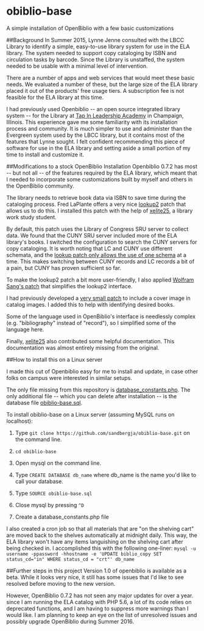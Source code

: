# obiblio-base
A simple installation of OpenBiblio with a few basic customizations

##Background
In Summer 2015, Lynne Jenne consulted with the LBCC Library to identify a simple, easy-to-use library system for use in the ELA library.  The system needed to support copy cataloging by ISBN and circulation tasks by barcode.  Since the Library is unstaffed, the system needed to be usable with a minimal level of intervention.

There are a number of apps and web services that would meet these basic needs.  We evaluated a number of these, but the large size of the ELA library placed it out of the products' free usage tiers.  A subscription fee is not feasible for the ELA library at this time.

I had previously used Openbiblio -- an open source integrated library system -- for the Library at [Tap In Leadership Academy](http://wiki.tapinacademy.org/index.php?title=Category:Library) in Champaign, Illinois.  This experience gave me some familiarity with its installation process and community.  It is much simpler to use and administer than the Evergreen system used by the LBCC library, but it contains most of the features that Lynne sought.  I felt confident recommending this piece of software for use in the ELA library and setting aside a small portion of my time to install and customize it.

##Modifications to a stock OpenBiblio Installation
Openbiblio 0.7.2 has most -- but not all -- of the features required by the ELA library, which meant that I needed to incorporate some customizations built by myself and others in the OpenBiblio community.

The library needs to retrieve book data via ISBN to save time during the cataloging process.  Fred LaPlante offers a very nice [lookup2](http://sourceforge.net/p/obiblio/patches/65/) patch that allows us to do this.  I installed this patch with the help of [xelite25](https://github.com/xelite25), a library work study student.

By default, this patch uses the Library of Congress SRU server to collect data.  We found that the CUNY SRU server included more of the ELA library's books.  I switched the configuration to search the CUNY servers for copy cataloging.  It is worth noting that LC and CUNY use different schemata, and the [lookup patch only allows the use of one schema](https://bitbucket.org/mstetson/obiblio-10-wip/issues/23/lookup-must-allow-hosts-to-use-other-sru) at a time.  This makes switching between CUNY records and LC records a bit of a pain, but CUNY has proven sufficient so far.

To make the lookup2 patch a bit more user-friendly, I also applied [Wolfram Sang's patch](http://sourceforge.net/p/obiblio/patches/87/) that simplifies the lookup2 interface.

I had previously developed a [very small patch](https://github.com/tapinacademy/obiblio-covers) to include a cover image in catalog images.  I added this to help with identifying desired books.

Some of the language used in OpenBiblio's interface is needlessly complex (e.g. "bibliography" instead of "record"), so I simplified some of the language here.

Finally, [xelite25](https://github.com/xelite25) also contributed some helpful documentation.  This documentation was almost entirely missing from the original.


##How to install this on a Linux server

I made this cut of Openbiblio easy for me to install and update, in case other folks on campus were interested in similar setups.

The only file missing from this repository is [database_constants.php](https://bitbucket.org/mstetson/obiblio/src/babf99e9469d7f0be0eaff11cbadf92badb0a6f3/database_constants.php).  The only additional file -- which you can delete after installation -- is the database file [obiblio-base.sql](https://github.com/sandbergja/obiblio-base/blob/master/obiblio-base.sql).

To install obiblio-base on a Linux server (assuming MySQL runs on localhost):
1. Type `git clone https://github.com/sandbergja/obiblio-base.git` on the command line.

2. `cd obiblio-base`

3. Open mysql on the command line.

4. Type `CREATE DATABASE db_name` where db_name is the name you'd like to call your database.

5. Type `SOURCE obiblio-base.sql`

6. Close mysql by pressing `^D`

7. Create a database_constants.php file

I also created a cron job so that all materials that are
"on the shelving cart" are moved back to the shelves automatically at
midnight daily.  This way, the ELA  library won't have any items languishing on the
shelving cart after being checked in.  I accomplished this with the following one-liner:  `mysql -u username -ppassword -hhostname -e 'UPDATE biblio_copy SET status_cd="in" WHERE status_cd = "crt"' db_name`

##Further steps in this project
Version 1.0 of openbiblio is available as a beta.  While it looks very nice, it still has some issues that I'd like to see resolved before moving to the new version.

However, OpenBiblio 0.7.2 has not seen any major updates for over a year.  since I am running the ELA catalog with PHP 5.6, a lot of its code relies on deprecated functions, and I am having to suppress more warnings than I would like.  I am planning to keep an eye on the list of unresolved issues and possibly upgrade OpenBiblio during Summer 2016.
